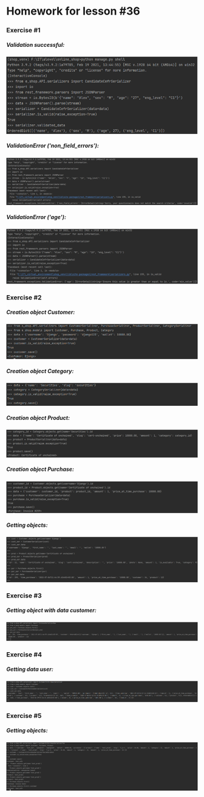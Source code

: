# Homework for lesson #36

### Exercise #1

##### Validation successful:
![](Ex%231-1.png)

##### ValidationError ('non_field_errors'):
![](Ex%231-2.png)

##### ValidationError ('age'):
![](Ex%231-3.png)

### Exercise #2

##### Creation object Customer:
![](Ex%232-1.png)

##### Creation object Category:
![](Ex%232-2.png)

##### Creation object Product:
![](Ex%232-3.png)

##### Creation object Purchase:
![](Ex%232-4.png)

##### Getting objects:
![](Ex%232-5.png)

### Exercise #3

##### Getting object with data customer:
![](Ex%233.png)

### Exercise #4

##### Getting data user:
![](Ex%234.png)

### Exercise #5 

##### Getting objects:
![](Ex%235.png)